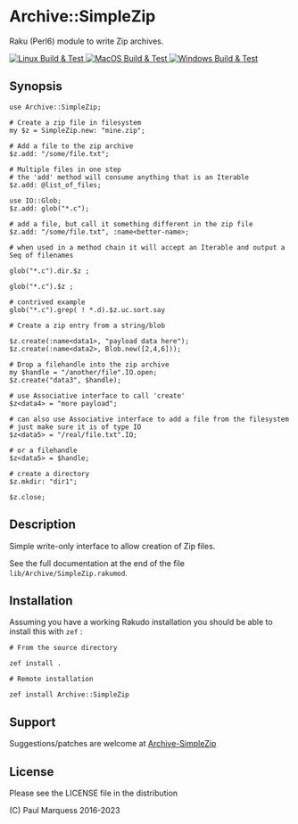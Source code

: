 # Archive::SimpleZip

Raku (Perl6) module to write Zip archives.

[ ![Linux Build & Test](https://github.com/pmqs/Archive-SimpleZip/workflows/linux.yml/badge.svg) ](https://github.com/pmqs/Archive-SimpleZip/actions)
[ ![MacOS Build & Test](https://github.com/pmqs/Archive-SimpleZip/workflows/macos.yml/badge.svg) ](https://github.com/pmqs/Archive-SimpleZip/actions)
[ ![Windows Build & Test](https://github.com/pmqs/Archive-SimpleZip/workflows/windows.yml/badge.svg) ](https://github.com/pmqs/Archive-SimpleZip/actions)

## Synopsis


```
use Archive::SimpleZip;

# Create a zip file in filesystem
my $z = SimpleZip.new: "mine.zip";

# Add a file to the zip archive
$z.add: "/some/file.txt";

# Multiple files in one step
# the 'add' method will consume anything that is an Iterable
$z.add: @list_of_files;

use IO::Glob;
$z.add: glob("*.c");

# add a file, but call it something different in the zip file
$z.add: "/some/file.txt", :name<better-name>;

# when used in a method chain it will accept an Iterable and output a Seq of filenames

glob("*.c").dir.$z ;

glob("*.c").$z ;

# contrived example
glob("*.c").grep( ! *.d).$z.uc.sort.say

# Create a zip entry from a string/blob

$z.create(:name<data1>, "payload data here");
$z.create(:name<data2>, Blob.new([2,4,6]));

# Drop a filehandle into the zip archive
my $handle = "/another/file".IO.open;
$z.create("data3", $handle);

# use Associative interface to call 'create'
$z<data4> = "more payload";

# can also use Associative interface to add a file from the filesystem
# just make sure it is of type IO
$z<data5> = "/real/file.txt".IO;

# or a filehandle
$z<data5> = $handle;

# create a directory
$z.mkdir: "dir1";

$z.close;
```


## Description

Simple write-only interface to allow creation of Zip files.

See the full documentation at the end of the file `lib/Archive/SimpleZip.rakumod`.

## Installation

Assuming you have a working Rakudo installation you should be able to install this with `zef` :

```
# From the source directory

zef install .

# Remote installation

zef install Archive::SimpleZip
```
## Support

Suggestions/patches are welcome at [Archive-SimpleZip](https://github.com/pmqs/Archive-SimpleZip)

## License

Please see the LICENSE file in the distribution

(C) Paul Marquess 2016-2023
